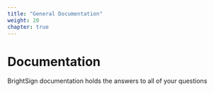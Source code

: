 ```yaml
---
title: "General Documentation"
weight: 20
chapter: true
---
```


# Documentation
BrightSign documentation holds the answers to all of your questions